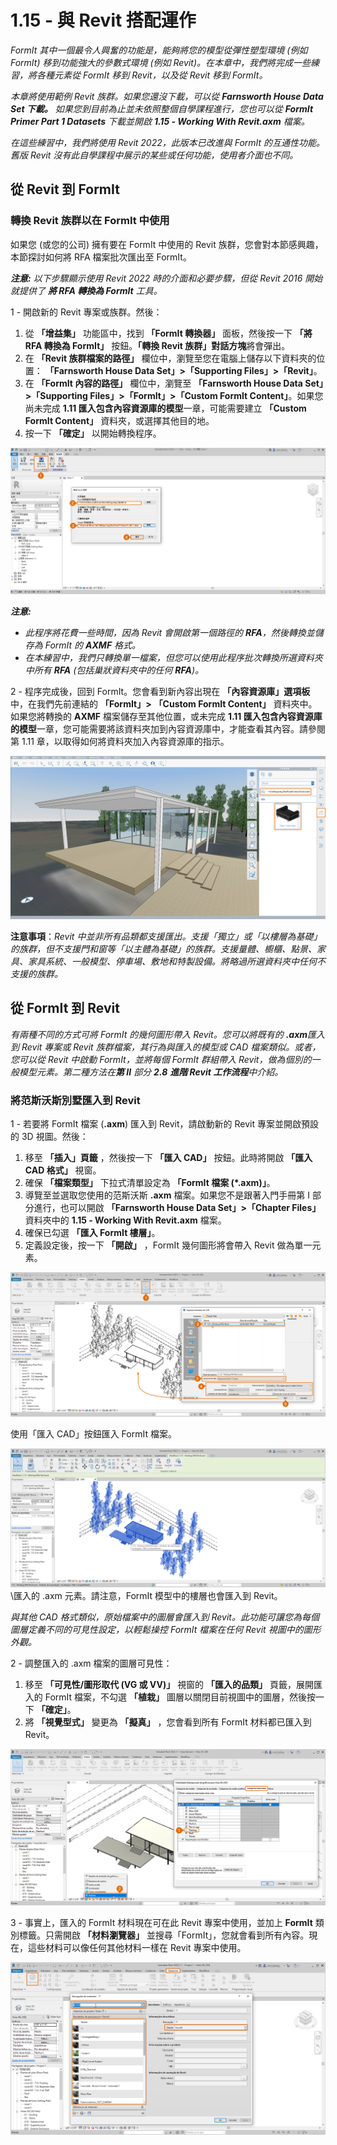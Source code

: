 # 1.15 - 與 Revit 搭配運作

_FormIt 其中一個最令人興奮的功能是，能夠將您的模型從彈性塑型環境 (例如 FormIt) 移到功能強大的參數式環境 (例如 Revit)。在本章中，我們將完成一些練習，將各種元素從 FormIt 移到 Revit，以及從 Revit 移到 FormIt。_

_本章將使用範例 Revit 族群。如果您還沒下載，可以從 **Farnsworth House Data Set 下載。** 如果您到目前為止並未依照整個自學課程進行，您也可以從 **FormIt Primer Part 1 Datasets** 下載並開啟 **1.15 - Working With Revit.axm** 檔案。_

_在這些練習中，我們將使用 Revit 2022，此版本已改進與 FormIt 的互通性功能。舊版 Revit 沒有此自學課程中展示的某些或任何功能，使用者介面也不同。_

## 從 Revit 到 FormIt

### 轉換 Revit 族群以在 FormIt 中使用

如果您 (或您的公司) 擁有要在 FormIt 中使用的 Revit 族群，您會對本節感興趣，本節探討如何將 RFA 檔案批次匯出至 FormIt。

_**注意:**_ _以下步驟顯示使用 Revit 2022 時的介面和必要步驟，但從 Revit 2016 開始就提供了_ _**將 RFA 轉換為 FormIt**_ _工具。_

1 - 開啟新的 Revit 專案或族群。然後：

1. 從 **「增益集」** 功能區中，找到 **「FormIt 轉換器」** 面板，然後按一下 **「將 RFA 轉換為 FormIt」** 按鈕。**「轉換 Revit 族群」對話方塊**將會彈出。
2. 在 **「Revit 族群檔案的路徑」** 欄位中，瀏覽至您在電腦上儲存以下資料夾的位置： **「Farnsworth House Data Set」>「Supporting Files」>「Revit」**。
3. 在 **「FormIt 內容的路徑」** 欄位中，瀏覽至 **「Farnsworth House Data Set」>「Supporting Files」>「FormIt」>「Custom FormIt Content」**。如果您尚未完成 **1.11 匯入包含內容資源庫的模型**一章，可能需要建立 **「Custom FormIt Content」** 資料夾，或選擇其他目的地。
4. 按一下 **「確定」** 以開始轉換程序。

![](<../../.gitbook/assets/0 (23).png>)

_**注意:**_

* _此程序將花費一些時間，因為 Revit 會開啟第一個路徑的 __**RFA**__，然後轉換並儲存為 FormIt 的 __**AXMF**__ 格式。_
* _在本練習中，我們只轉換單一檔案，但您可以使用此程序批次轉換所選資料夾中所有 __**RFA**__ (包括巢狀資料夾中的任何 __**RFA**__)。_

2 - 程序完成後，回到 FormIt。您會看到新內容出現在 **「內容資源庫」選項板** 中，在我們先前連結的 **「FormIt」>** **「Custom FormIt Content」** 資料夾中。如果您將轉換的 **AXMF** 檔案儲存至其他位置，或未完成 **1.11 匯入包含內容資源庫的模型**一章，您可能需要將該資料夾加到內容資源庫中，才能查看其內容。請參閱第 1.11 章，以取得如何將資料夾加入內容資源庫的指示。

![](<../../.gitbook/assets/1 (24).png>)‌

**注意事項**：_Revit 中並非所有品類都支援匯出。支援「獨立」或「以樓層為基礎」的族群，但不支援門和窗等「以主體為基礎」的族群。支援量體、櫥櫃、點景、家具、家具系統、一般模型、停車場、敷地和特製設備。將略過所選資料夾中任何不支援的族群。_

## 從 FormIt 到 Revit

_有兩種不同的方式可將 FormIt 的幾何圖形帶入 Revit。您可以將既有的_ _**.axm**匯入到 Revit 專案或 Revit 族群檔案，其行為與匯入的模型或 CAD 檔案類似。或者，您可以從 Revit 中啟動 FormIt，並將每個 FormIt 群組帶入 Revit，做為個別的一般模型元素。第二種方法在**第 II** 部分_ _**2.8**_ _**進階 Revit 工作流程**中介紹。_

### 將范斯沃斯別墅匯入到 Revit

1 - 若要將 FormIt 檔案 (**.axm**) 匯入到 Revit，請啟動新的 Revit 專案並開啟預設的 3D 視圖。然後：

1. 移至 **「插入」頁籤** ，然後按一下 **「匯入 CAD」** 按鈕。此時將開啟 **「匯入 CAD 格式」** 視窗。
2. 確保 **「檔案類型」** 下拉式清單設定為 **「FormIt 檔案 (\*.axm)」**。
3. 導覽至並選取您使用的范斯沃斯 **.axm** 檔案。如果您不是跟著入門手冊第 I 部分進行，也可以開啟 **「Farnsworth House Data Set」>「Chapter Files」** 資料夾中的 **1.15 - Working With Revit.axm** 檔案。
4. 確保已勾選 **「匯入 FormIt 樓層」**。
5. 定義設定後，按一下 **「開啟」** ，FormIt 幾何圖形將會帶入 Revit 做為單一元素。

![](<../../.gitbook/assets/2 (24) (1).png>)

使用「匯入 CAD」按鈕匯入 FormIt 檔案。

![](<../../.gitbook/assets/3 (21) (1).png>)\匯入的 .axm 元素。請注意，FormIt 模型中的樓層也會匯入到 Revit。

_與其他 CAD 格式類似，原始檔案中的圖層會匯入到 Revit。此功能可讓您為每個圖層定義不同的可見性設定，以輕鬆操控 FormIt 檔案在任何 Revit 視圖中的圖形外觀。_

2 - 調整匯入的 .axm 檔案的圖層可見性：

1. 移至 **「可見性/圖形取代 (VG 或 VV)」** 視窗的 **「匯入的品類」** 頁籤，展開匯入的 FormIt 檔案，不勾選 **「植栽」** 圖層以關閉目前視圖中的圖層，然後按一下 **「確定」**。
2. 將 **「視覺型式」** 變更為 **「擬真」** ，您會看到所有 FormIt 材料都已匯入到 Revit。

![](<../../.gitbook/assets/4 (20) (1).png>)

3 - 事實上，匯入的 FormIt 材料現在可在此 Revit 專案中使用，並加上 **FormIt** 類別標籤。只需開啟 **「材料瀏覽器」** 並搜尋「FormIt」，您就會看到所有內容。現在，這些材料可以像任何其他材料一樣在 Revit 專案中使用。

![](<../../.gitbook/assets/5 (19) (1).png>)
